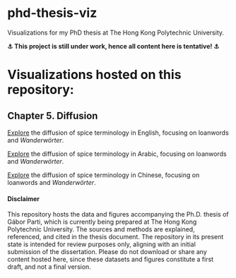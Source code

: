 # phd-thesis-viz
Visualizations for my PhD thesis at The Hong Kong Polytechnic University.

**⚓ This project is still under work, hence all content here is tentative! ⚓**

# Visualizations hosted on this repository:

## Chapter 5. Diffusion

[Explore](https://htmlpreview.github.io/?https://github.com/partigabor/phd-thesis-viz/blob/main/diffusion_en.html) the diffusion of spice terminology in English, focusing on loanwords and *Wanderwörter*.

[Explore](https://htmlpreview.github.io/?https://github.com/partigabor/phd-thesis-viz/blob/main/diffusion_ar.html) the diffusion of spice terminology in Arabic, focusing on loanwords and *Wanderwörter*.

[Explore](https://htmlpreview.github.io/?https://github.com/partigabor/phd-thesis-viz/blob/main/diffusion_zh.html) the diffusion of spice terminology in Chinese, focusing on loanwords and *Wanderwörter*.




#### Disclaimer

This repository hosts the data and figures accompanying the Ph.D. thesis of Gábor Parti, which is currently being prepared at The Hong Kong Polytechnic University.
The sources and methods are explained, referenced, and cited in the thesis document. The repository in its present state is intended for review purposes only, aligning with an initial submission of the dissertation. Please do not download or share any content hosted here, since these datasets and figures constitute a first draft, and not a final version.
